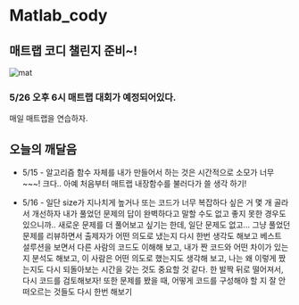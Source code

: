 # Matlab_cody
## 매트랩 코디 챌린지 준비~!


![mat](https://user-images.githubusercontent.com/72690461/118354146-98567900-b5a4-11eb-99c4-a85e15d94428.jpg)

### 5/26 오후 6시 매트랩 대회가 예정되어있다.

매일 매트랩을 연습하자.
## 오늘의 깨달음
- 5/15 - 알고리즘 함수 자체를 내가 만들어서 하는 것은 시간적으로 소모가 너무~~~! 크다.. 아예 처음부터 매트랩 내장함수를 불러다가 쓸 생각 하기! 


- 5/16 - 일단 size가 지나치게 높거나 또는 코드가 너무 복잡하다 싶은 거 몇 개 골라서 개선하자 내가 풀었던 문제의 답이 완벽하다고 말할 수도 없고 좋지 못한 경우도 있으니까.. 새로운 문제를 더 풀어보고 싶기는 한데, 일단 문제도 없고... 그냥 풀었던 문제를 리뷰하면서 출제자가 어떤 의도로 냈는지 다시 한번 생각도 해보고 베스트 설루션을 보면서 다른 사람의 코드도 이해해 보고, 내가 짠 코드와 어떤 차이가 있는지 분석도 해보고, 이 사람은 어떤 의도로 했는지도 생각해 보고, 나는 왜 이렇게 짰는지도 다시 되돌아보는 시간을 갖는 것도 중요할 것 같다.  한 발짝 뒤로 떨어져서, 다시 코드를 검토해보자! 또한 문제를 봤을 때, 어떻게 코드를 구성해야 할 지 잘 안떠오르는 것들도 다시 한번 해보기 
